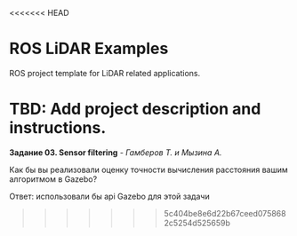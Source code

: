 <<<<<<< HEAD
# ROS LiDAR Examples
ROS project template for LiDAR related applications.

TBD: Add project description and instructions.
=======
**Задание 03. Sensor filtering** - *Гамберов Т. и Мызина А.*

Как бы вы реализовали оценку точности вычисления расстояния вашим алгоритмом в Gazebo?

Ответ: использовали бы api Gazebo для этой задачи
>>>>>>> 5c404be8e6d22b67ceed0758682c5254d525659b
